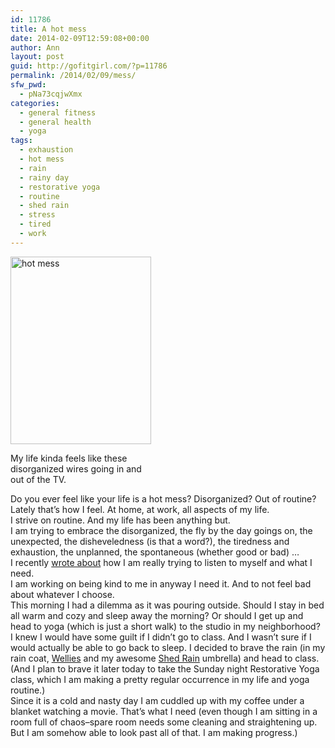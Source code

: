 ```yaml
---
id: 11786
title: A hot mess
date: 2014-02-09T12:59:08+00:00
author: Ann
layout: post
guid: http://gofitgirl.com/?p=11786
permalink: /2014/02/09/mess/
sfw_pwd:
  - pNa73cqjwXmx
categories:
  - general fitness
  - general health
  - yoga
tags:
  - exhaustion
  - hot mess
  - rain
  - rainy day
  - restorative yoga
  - routine
  - shed rain
  - stress
  - tired
  - work
---
```

<div id="attachment_11787" style="width: 235px" class="wp-caption alignleft">
  <a href="http://gofitgirl.com/2014/02/mess/hot-mess/" rel="attachment wp-att-11787"><img class="size-medium wp-image-11787" alt="hot mess" src="http://gofitgirl.com/wp-content/uploads/2014/02/hot-mess-225x300.jpg" width="225" height="300" /></a>
  
  <p class="wp-caption-text">
    My life kinda feels like these disorganized wires going in and out of the TV.
  </p>
</div>

  
Do you ever feel like your life is a hot mess? Disorganized? Out of routine?  
Lately that&#8217;s how I feel. At home, at work, all aspects of my life.  
I strive on routine. And my life has been anything but.  
I am trying to embrace the disorganized, the fly by the day goings on, the unexpected, the disheveledness (is that a word?), the tiredness and exhaustion, the unplanned, the spontaneous (whether good or bad) &#8230;  
I recently [wrote about](http://gofitgirl.com/2014/01/need/) how I am really trying to listen to myself and what I need.  
I am working on being kind to me in anyway I need it. And to not feel bad about whatever I choose.  
This morning I had a dilemma as it was pouring outside. Should I stay in bed all warm and cozy and sleep away the morning? Or should I get up and head to yoga (which is just a short walk) to the studio in my neighborhood?  
I knew I would have some guilt if I didn&#8217;t go to class. And I wasn&#8217;t sure if I would actually be able to go back to sleep. I decided to brave the rain (in my rain coat, [Wellies](http://en.wikipedia.org/wiki/Wellington_boot) and my awesome [Shed Rain](http://www.shedrain.com) umbrella) and head to class. (And I plan to brave it later today to take the Sunday night Restorative Yoga class, which I am making a pretty regular occurrence in my life and yoga routine.)  
Since it is a cold and nasty day I am cuddled up with my coffee under a blanket watching a movie. That&#8217;s what I need (even though I am sitting in a room full of chaos&#8211;spare room needs some cleaning and straightening up. But I am somehow able to look past all of that. I am making progress.)